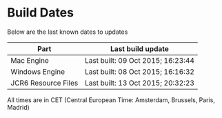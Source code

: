 # Build Dates

Below are the last known dates to updates

Part | Last build update
-----|-----
Mac Engine | Last built: 09 Oct 2015; 16:23:44
Windows Engine | Last built: 08 Oct 2015; 16:16:32
JCR6 Resource Files | Last built: 13 Oct 2015; 20:32:23
All times are in CET (Central European Time: Amsterdam, Brussels, Paris, Madrid)



